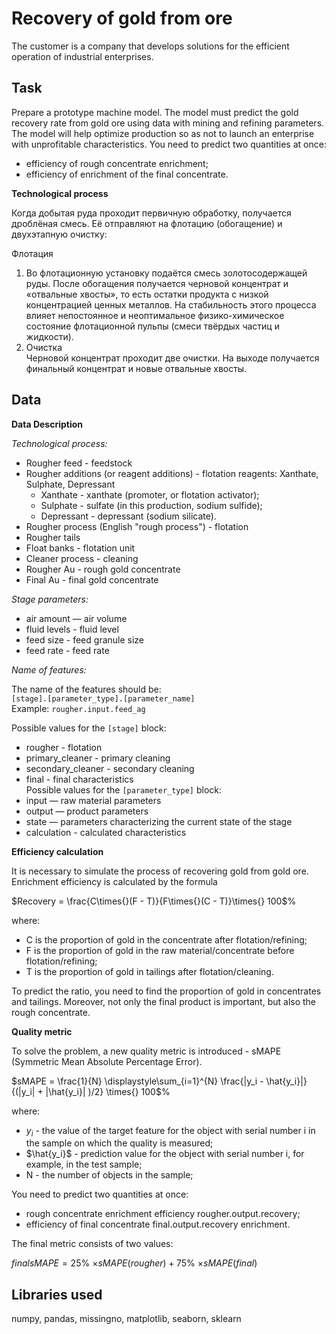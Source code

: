 # Recovery of gold from ore
The customer is a company that develops solutions for the efficient operation of industrial enterprises.

## Task
Prepare a prototype machine model. The model must predict the gold recovery rate from gold ore using data with mining and refining parameters.
The model will help optimize production so as not to launch an enterprise with unprofitable characteristics.
You need to predict two quantities at once:  
- efficiency of rough concentrate enrichment;  
- efficiency of enrichment of the final concentrate.  

**Technological process**  

Когда добытая руда проходит первичную обработку, получается дроблёная смесь. Её отправляют на флотацию (обогащение) и двухэтапную очистку:

Флотация  
1. Во флотационную установку подаётся смесь золотосодержащей руды. После обогащения получается черновой концентрат и «отвальные хвосты», то есть остатки продукта с низкой концентрацией ценных металлов.
На стабильность этого процесса влияет непостоянное и неоптимальное физико-химическое состояние флотационной пульпы (смеси твёрдых частиц и жидкости).  
2. Очистка  
Черновой концентрат проходит две очистки. На выходе получается финальный концентрат и новые отвальные хвосты.  

## Data

**Data Description**  

*Technological process:*  
- Rougher feed - feedstock  
- Rougher additions (or reagent additions) - flotation reagents: Xanthate, Sulphate, Depressant  
    - Xanthate - xanthate (promoter, or flotation activator);  
    - Sulphate - sulfate (in this production, sodium sulfide);  
    - Depressant - depressant (sodium silicate).  
- Rougher process (English "rough process") - flotation  
- Rougher tails  
- Float banks - flotation unit  
- Cleaner process - cleaning  
- Rougher Au - rough gold concentrate  
- Final Au - final gold concentrate  

*Stage parameters:*  
- air amount — air volume  
- fluid levels - fluid level  
- feed size - feed granule size  
- feed rate - feed rate  

*Name of features:*  

The name of the features should be:  
`[stage].[parameter_type].[parameter_name]`  
Example: `rougher.input.feed_ag`  

Possible values for the `[stage]` block:  
- rougher - flotation  
- primary_cleaner - primary cleaning  
- secondary_cleaner - secondary cleaning  
- final - final characteristics  
Possible values for the `[parameter_type]` block:  
- input — raw material parameters  
- output — product parameters  
- state — parameters characterizing the current state of the stage  
- calculation - calculated characteristics  

**Efficiency calculation**  

It is necessary to simulate the process of recovering gold from gold ore.  
Enrichment efficiency is calculated by the formula  

$Recovery = \frac{C\times{}(F - T)}{F\times{}(C - T)}\times{} 100$%  

where:
- C is the proportion of gold in the concentrate after flotation/refining;  
- F is the proportion of gold in the raw material/concentrate before flotation/refining;  
- T is the proportion of gold in tailings after flotation/cleaning.  

To predict the ratio, you need to find the proportion of gold in concentrates and tailings. Moreover, not only the final product is important, but also the rough concentrate.  

**Quality metric**

To solve the problem, a new quality metric is introduced - sMAPE (Symmetric Mean Absolute Percentage Error).

$sMAPE = \frac{1}{N} \displaystyle\sum_{i=1}^{N} \frac{|y_i - \hat{y_i}|}{(|y_i| + |\hat{y_i}| )/2} \times{} 100$%

where:  
- $y_i$ - the value of the target feature for the object with serial number i in the sample on which the quality is measured;  
- $\hat{y_i}$ - prediction value for the object with serial number i, for example, in the test sample;  
- N - the number of objects in the sample;  

You need to predict two quantities at once:  
- rough concentrate enrichment efficiency rougher.output.recovery;  
- efficiency of final concentrate final.output.recovery enrichment.  

The final metric consists of two values:  

$final sMAPE = 25$% $\times{} sMAPE(rougher) + 75$% $\times{} sMAPE(final)$

## Libraries used  
numpy, pandas, missingno, matplotlib, seaborn, sklearn
